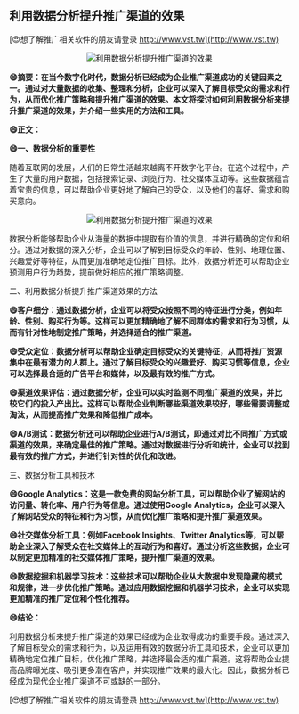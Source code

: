 ## **利用数据分析提升推广渠道的效果**

[😍想了解推广相关软件的朋友请登录 http://www.vst.tw](http://www.vst.tw)

 <center><img src="https://vst.tw/MP4/tuiguang/png/4.png" alt="利用数据分析提升推广渠道的效果"></center>

**😄摘要：在当今数字化时代，数据分析已经成为企业推广渠道成功的关键因素之一。通过对大量数据的收集、整理和分析，企业可以深入了解目标受众的需求和行为，从而优化推广策略和提升推广渠道的效果。本文将探讨如何利用数据分析来提升推广渠道的效果，并介绍一些实用的方法和工具。**

**😄正文：**

**😄一、数据分析的重要性**

随着互联网的发展，人们的日常生活越来越离不开数字化平台。在这个过程中，产生了大量的用户数据，包括搜索记录、浏览行为、社交媒体互动等。这些数据蕴含着宝贵的信息，可以帮助企业更好地了解自己的受众，以及他们的喜好、需求和购买意向。

 <center><img src="https://vst.tw/MP4/tuiguang/png/2.png" alt="利用数据分析提升推广渠道的效果"></center>

数据分析能够帮助企业从海量的数据中提取有价值的信息，并进行精确的定位和细分。通过对数据的深入分析，企业可以了解到目标受众的年龄、性别、地理位置、兴趣爱好等特征，从而更加准确地定位推广目标。此外，数据分析还可以帮助企业预测用户行为趋势，提前做好相应的推广策略调整。

二、利用数据分析提升推广渠道效果的方法

**😄客户细分：通过数据分析，企业可以将受众按照不同的特征进行分类，例如年龄、性别、购买行为等。这样可以更加精确地了解不同群体的需求和行为习惯，从而有针对性地制定推广策略，并选择适合的推广渠道。**

**😄受众定位：数据分析可以帮助企业确定目标受众的关键特征，从而将推广资源集中在最有潜力的人群上。通过了解目标受众的兴趣爱好、购买习惯等信息，企业可以选择最合适的广告平台和媒体，以及最有效的推广方式。**

**😄渠道效果评估：通过数据分析，企业可以实时监测不同推广渠道的效果，并比较它们的投入产出比。这样可以帮助企业判断哪些渠道效果较好，哪些需要调整或淘汰，从而提高推广效果和降低推广成本。**

**😄A/B测试：数据分析还可以帮助企业进行A/B测试，即通过对比不同推广方式或渠道的效果，来确定最佳的推广策略。通过对数据进行分析和统计，企业可以找到最有效的推广方式，并进行针对性的优化和改进。**

三、数据分析工具和技术

**😄Google Analytics：这是一款免费的网站分析工具，可以帮助企业了解网站的访问量、转化率、用户行为等信息。通过使用Google Analytics，企业可以深入了解网站受众的特征和行为习惯，从而优化推广策略和提升推广渠道效果。**

**😄社交媒体分析工具：例如Facebook Insights、Twitter Analytics等，可以帮助企业深入了解受众在社交媒体上的互动行为和喜好。通过分析这些数据，企业可以制定更加精准的社交媒体推广策略，提升推广渠道的效果。**

**😄数据挖掘和机器学习技术：这些技术可以帮助企业从大数据中发现隐藏的模式和规律，进一步优化推广策略。通过应用数据挖掘和机器学习技术，企业可以实现更加精准的推广定位和个性化推荐。**

**😄结论：**

利用数据分析来提升推广渠道的效果已经成为企业取得成功的重要手段。通过深入了解目标受众的需求和行为，以及运用有效的数据分析工具和技术，企业可以更加精确地定位推广目标，优化推广策略，并选择最合适的推广渠道。这将帮助企业提高品牌曝光度、吸引更多潜在客户，并实现推广效果的最大化。因此，数据分析已经成为现代企业推广渠道不可或缺的一部分。

[😍想了解推广相关软件的朋友请登录 http://www.vst.tw](http://www.vst.tw)



